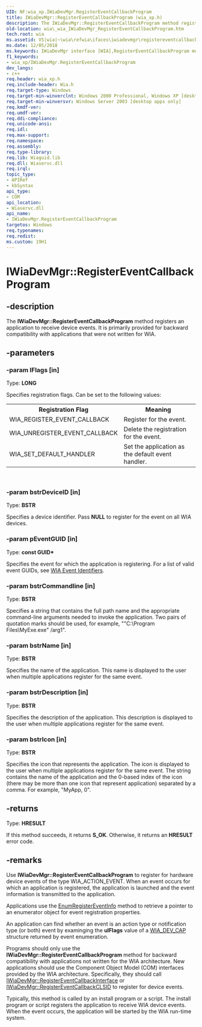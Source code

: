 ```yaml
---
UID: NF:wia_xp.IWiaDevMgr.RegisterEventCallbackProgram
title: IWiaDevMgr::RegisterEventCallbackProgram (wia_xp.h)
description: The IWiaDevMgr::RegisterEventCallbackProgram method registers an application to receive device events. It is primarily provided for backward compatibility with applications that were not written for WIA.
old-location: wia\_wia_IWiaDevMgr_RegisterEventCallbackProgram.htm
tech.root: wia
ms.assetid: VS|wia|~\wia\refwia\ifaces\iwiadevmgr\registereventcallbackprogram.htm
ms.date: 12/05/2018
ms.keywords: IWiaDevMgr interface [WIA],RegisterEventCallbackProgram method, IWiaDevMgr.RegisterEventCallbackProgram, IWiaDevMgr::RegisterEventCallbackProgram, RegisterEventCallbackProgram, RegisterEventCallbackProgram method [WIA], RegisterEventCallbackProgram method [WIA],IWiaDevMgr interface, _wia_IWiaDevMgr_RegisterEventCallbackProgram, wia._wia_IWiaDevMgr_RegisterEventCallbackProgram, wia_xp/IWiaDevMgr::RegisterEventCallbackProgram
f1_keywords:
- wia_xp/IWiaDevMgr.RegisterEventCallbackProgram
dev_langs:
- c++
req.header: wia_xp.h
req.include-header: Wia.h
req.target-type: Windows
req.target-min-winverclnt: Windows 2000 Professional, Windows XP [desktop apps only]
req.target-min-winversvr: Windows Server 2003 [desktop apps only]
req.kmdf-ver: 
req.umdf-ver: 
req.ddi-compliance: 
req.unicode-ansi: 
req.idl: 
req.max-support: 
req.namespace: 
req.assembly: 
req.type-library: 
req.lib: Wiaguid.lib
req.dll: Wiaservc.dll
req.irql: 
topic_type:
- APIRef
- kbSyntax
api_type:
- COM
api_location:
- Wiaservc.dll
api_name:
- IWiaDevMgr.RegisterEventCallbackProgram
targetos: Windows
req.typenames: 
req.redist: 
ms.custom: 19H1
---
```


# IWiaDevMgr::RegisterEventCallbackProgram


## -description


The <b>IWiaDevMgr::RegisterEventCallbackProgram</b> method registers an application to receive device events. It is primarily provided for backward compatibility with applications that were not written for WIA.


## -parameters




### -param lFlags [in]

Type: <b>LONG</b>

Specifies registration flags. Can be set to the following values:



<table class="clsStd">
<tr>
<th>Registration Flag</th>
<th>Meaning</th>
</tr>
<tr>
<td>WIA_REGISTER_EVENT_CALLBACK</td>
<td>Register for the event.</td>
</tr>
<tr>
<td>WIA_UNREGISTER_EVENT_CALLBACK</td>
<td>Delete the registration for the event.</td>
</tr>
<tr>
<td>WIA_SET_DEFAULT_HANDLER</td>
<td>Set the application as the default event handler.</td>
</tr>
</table>
 


### -param bstrDeviceID [in]

Type: <b>BSTR</b>

Specifies a device identifier. Pass <b>NULL</b> to register for the event on all WIA devices.


### -param pEventGUID [in]

Type: <b>const GUID*</b>

Specifies the event for which the application is registering. For a list of valid event GUIDs, see <a href="https://docs.microsoft.com/windows/desktop/wia/-wia-wia-event-identifiers">WIA Event Identifiers</a>.


### -param bstrCommandline [in]

Type: <b>BSTR</b>

Specifies a string that contains the full path name and the appropriate command-line arguments needed to invoke the application. Two pairs of quotation marks should be used, for example, "\"C:\Program Files\MyExe.exe\" /arg1".


### -param bstrName [in]

Type: <b>BSTR</b>

Specifies the name of the application. This name is displayed to the user when multiple applications register for the same event.


### -param bstrDescription [in]

Type: <b>BSTR</b>

Specifies the description of the application. This description is displayed to the user when multiple applications register for the same event.


### -param bstrIcon [in]

Type: <b>BSTR</b>

Specifies the icon that represents the application. The icon is displayed to the user when multiple applications register for the same event. The string contains the name of the application and the 0-based index of the icon (there may be more than one icon that represent application) separated by a comma. For example, "MyApp, 0".



## -returns



Type: <b>HRESULT</b>

If this method succeeds, it returns <b xmlns:loc="http://microsoft.com/wdcml/l10n">S_OK</b>. Otherwise, it returns an <b xmlns:loc="http://microsoft.com/wdcml/l10n">HRESULT</b> error code.




## -remarks



Use <b>IWiaDevMgr::RegisterEventCallbackProgram</b> to register for hardware device events of the type WIA_ACTION_EVENT. When an event occurs for which an application is registered, the application is launched and the event information is transmitted to the application.

Applications use the <a href="https://docs.microsoft.com/windows/desktop/api/wia_xp/nf-wia_xp-iwiaitem-enumregistereventinfo">EnumRegisterEventInfo</a> method to retrieve a pointer to an enumerator object for event registration properties.

An application can find whether an event is an action type or notification type (or both) event by examinging the <b>ulFlags</b> value of a <a href="https://docs.microsoft.com/windows/desktop/api/wia_xp/ns-wia_xp-wia_dev_cap">WIA_DEV_CAP</a> structure returned by event enumeration.

Programs should only use the <b>IWiaDevMgr::RegisterEventCallbackProgram</b> method for backward compatibility with applications not written for the WIA architecture. New applications should use the Component Object Model (COM) interfaces provided by the WIA architecture. Specifically, they should call <a href="https://docs.microsoft.com/windows/desktop/api/wia_xp/nf-wia_xp-iwiadevmgr-registereventcallbackinterface">IWiaDevMgr::RegisterEventCallbackInterface</a> or <a href="https://docs.microsoft.com/windows/desktop/api/wia_xp/nf-wia_xp-iwiadevmgr-registereventcallbackclsid">IWiaDevMgr::RegisterEventCallbackCLSID</a> to register for device events.

Typically, this method is called by an install program or a script. The install program or script registers the application to receive WIA device events. When the event occurs, the application will be started by the WIA run-time system.



